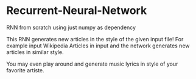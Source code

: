 # Recurrent-Neural-Network
RNN from scratch using just numpy as dependency

This RNN generates new articles in the style of the given input file!
For example input Wikipedia Articles in input and the network generates new
articles in similar style.

You may even play around and generate music lyrics in style of your favorite
artiste.
